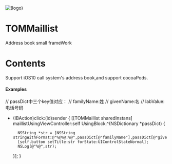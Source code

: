 ![(logo)](http://www.yeshichang.cn/images/works/logo.png)
# TOMMaillist
Address book small frameWork

# Contents
Support iOS10 call system's address book,and support cocoaPods.

#### Examples

// passDict中三个key值对应：
// familyName:姓
// givenName:名
// labValue:电话号码
- (IBAction)click:(id)sender {
    [[TOMMaillist sharedInstans] maillistUsingViewController:self UsingBlock:^(NSDictionary *passDict) {

        NSString *str = [NSString stringWithFormat:@"%@%@:%@",passDict[@"familyName"],passDict[@"givenName"],passDict[@"labValue"]];
        [self.button setTitle:str forState:UIControlStateNormal];
        NSLog(@"%@",str);
    }];
}

